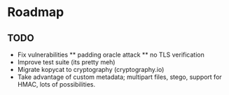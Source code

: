Roadmap
======

## TODO

* Fix vulnerabilities
** padding oracle attack
** no TLS verification
* Improve test suite (its pretty meh)
* Migrate kopycat to cryptography (cryptography.io)
* Take advantage of custom metadata; multipart files, stego, support for HMAC,
  lots of possibilities.
